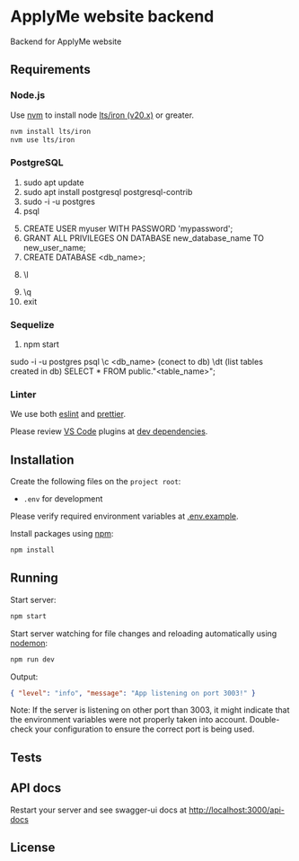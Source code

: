 # ApplyMe website backend

Backend for ApplyMe website

## Requirements

### Node.js

Use [nvm](https://github.com/nvm-sh/nvm) to install node [lts/iron (v20.x)](https://nodejs.org/en/download/) or greater.

```bash
nvm install lts/iron
nvm use lts/iron
```

### PostgreSQL
<!-- Install postgresql and access to the PostgreSQL user -->
1) sudo apt update
2) sudo apt install postgresql postgresql-contrib
3) sudo -i -u postgres
4) psql

<!-- Create new user with password and then create db -->
5) CREATE USER myuser WITH PASSWORD 'mypassword';
6) GRANT ALL PRIVILEGES ON DATABASE new_database_name TO new_user_name;
7) CREATE DATABASE <db_name>;

<!-- execute the next command to list the existing db and check if it was created -->
8) \l

<!-- exit postgreSQL shell -->
9) \q
10) exit


### Sequelize
1) npm start 
<!-- Sequelize will create all the tables in db from models defined in models folder -->

<!-- You can check if tables where created successfully executing this commands -->
sudo -i -u postgres
psql
\c <db_name> (conect to db)
\dt (list tables created in db)
SELECT * FROM public."<table_name>";


### Linter

We use both [eslint](https://eslint.org/) and [prettier](https://prettier.io/).

Please review [VS Code](https://code.visualstudio.com/) plugins at [dev dependencies](package.json).

## Installation

Create the following files on the `project root`:

- `.env` for development

Please verify required environment variables at [.env.example](.env.example).

Install packages using [npm](https://www.npmjs.com/):

```bash
npm install
```

## Running

Start server:

```bash
npm start
```

Start server watching for file changes and reloading automatically using [nodemon](https://github.com/remy/nodemon/):

```bash
npm run dev
```

Output:

```json
{ "level": "info", "message": "App listening on port 3003!" }
```

Note: If the server is listening on other port than 3003, it might indicate that the environment variables were not properly taken into account. Double-check your configuration to ensure the correct port is being used.

## Tests

## API docs

Restart your server and see swagger-ui docs at [http://localhost:3000/api-docs](http://localhost:3000/api-docs)

## License